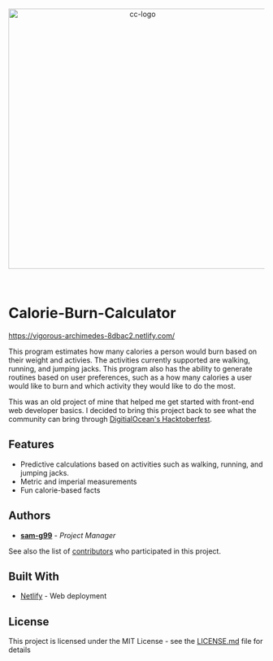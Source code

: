 <div align="center">
  <br />
  <p align="center">
    <a href="https://vigorous-archimedes-8dbac2.netlify.com/"><img src="https://i.imgur.com/iug8D8B.jpg" width="512" alt="cc-logo" /></a>
  </p>
  <br />
</div>


# Calorie-Burn-Calculator
https://vigorous-archimedes-8dbac2.netlify.com/

This program estimates how many calories a person would burn based on their weight
and activies. The activities currently supported are walking, running, and jumping jacks.
This program also has the ability to generate routines based on user preferences, such as a how many
calories a user would like to burn and which activity they would like to do the most.

This was an old project of mine that helped me get started with front-end web developer basics. I decided to bring this project back to see what the community can bring through [DigitialOcean's Hacktoberfest](https://hacktoberfest.digitalocean.com).


## Features
* Predictive calculations based on activities such as walking, running, and jumping jacks.
* Metric and imperial measurements
* Fun calorie-based facts


## Authors

* **[sam-g99](https://www.samgram.dev/)** - *Project Manager*

See also the list of [contributors](https://github.com/your/project/contributors) who participated in this project.


## Built With

* [Netlify](https://www.netlify.com/docs/) - Web deployment


## License

This project is licensed under the MIT License - see the [LICENSE.md](LICENSE) file for details

